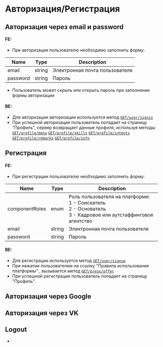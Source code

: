 # Авторизация/Регистрация

## Авторизация через email и password

#### FE:
* При авторизации пользователю необходимо заполнить форму:

|Name|Type|Description|
|-|--------|---|
|email|string|Электронная почта пользователя|
|password|string|Пароль|

* Пользователь может скрыть или открыть пароль при заполнении формы авторизации

#### BE:

* Для авторизации авторизации используется метод [`GET/user/signin`](https://leoka-estetica-dev.ru.net/swagger/index.html)
* При успешной авторизации пользователь попадает на страницу "Профиль", сервер возвращает данные профиля, используя методы:
[`GET/profile/menu`](https://leoka-estetica-dev.ru.net/swagger/index.html)
[`GET/profile/skills`](https://leoka-estetica-dev.ru.net/swagger/index.html)
[`GET/profile/intents`](https://leoka-estetica-dev.ru.net/swagger/index.html)
[`GET/profile/remarks`](https://leoka-estetica-dev.ru.net/swagger/index.html)
[`GET/profile/info`](https://leoka-estetica-dev.ru.net/swagger/index.html)

## Регистрация 

#### FE:
* При регистрации пользователю необходимо заполнить форму:

|Name|Type|Description|
|-|--------|---|
|componentRoles|enum|Роль пользователя на платформе:<br>  1 - Соискатель <br>2 - Основатель<br>3 - Кадровое или аутстаффинговое агентство|
|email|string|Электронная почта пользователя|
|password|string|Пароль|

#### BE:

* Для регистрации используется метод [`GET/user/signup`](https://leoka-estetica-dev.ru.net/swagger/index.html)
* При нажатии пользователем на ссылку "Правила использования платформы" , вызывается метод [`GET/press/offer`](https://leoka-estetica-dev.ru.net/swagger/index.html)
* При успешной регистрации пользователь попадает на страницу "Профиль".

## Авторизация через Google



## Авторизация через VK


## Logout
* 
